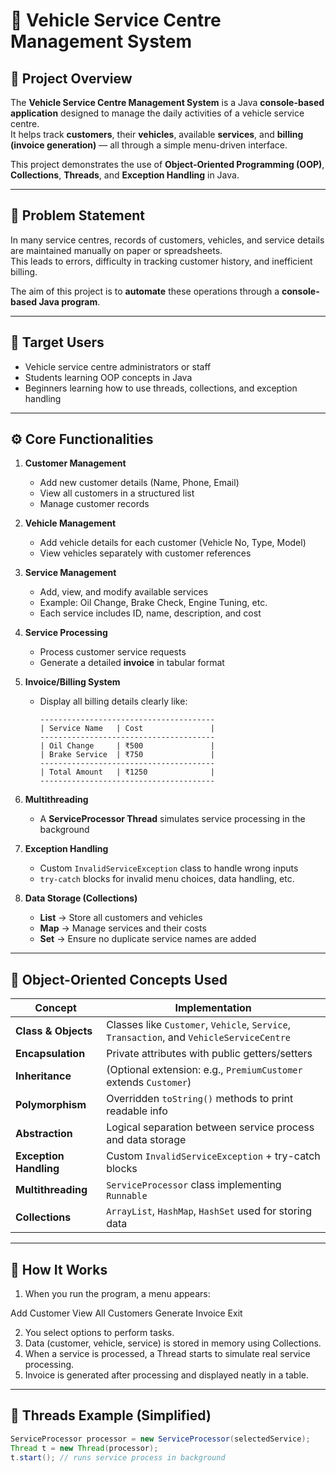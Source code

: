 # 🚗 Vehicle Service Centre Management System

## 📝 Project Overview
The **Vehicle Service Centre Management System** is a Java **console-based application** designed to manage the daily activities of a vehicle service centre.  
It helps track **customers**, their **vehicles**, available **services**, and **billing (invoice generation)** — all through a simple menu-driven interface.

This project demonstrates the use of **Object-Oriented Programming (OOP)**, **Collections**, **Threads**, and **Exception Handling** in Java.

---

## 🎯 Problem Statement
In many service centres, records of customers, vehicles, and service details are maintained manually on paper or spreadsheets.  
This leads to errors, difficulty in tracking customer history, and inefficient billing.  

The aim of this project is to **automate** these operations through a **console-based Java program**.

---

## 👥 Target Users
- Vehicle service centre administrators or staff
- Students learning OOP concepts in Java
- Beginners learning how to use threads, collections, and exception handling

---

## ⚙️ Core Functionalities
1. **Customer Management**
   - Add new customer details (Name, Phone, Email)
   - View all customers in a structured list
   - Manage customer records

2. **Vehicle Management**
   - Add vehicle details for each customer (Vehicle No, Type, Model)
   - View vehicles separately with customer references

3. **Service Management**
   - Add, view, and modify available services
   - Example: Oil Change, Brake Check, Engine Tuning, etc.
   - Each service includes ID, name, description, and cost

4. **Service Processing**
   - Process customer service requests
   - Generate a detailed **invoice** in tabular format

5. **Invoice/Billing System**
   - Display all billing details clearly like:
     ```
     ---------------------------------------
     | Service Name   | Cost               |
     ---------------------------------------
     | Oil Change     | ₹500               |
     | Brake Service  | ₹750               |
     ---------------------------------------
     | Total Amount   | ₹1250              |
     ---------------------------------------
     ```

6. **Multithreading**
   - A **ServiceProcessor Thread** simulates service processing in the background

7. **Exception Handling**
   - Custom `InvalidServiceException` class to handle wrong inputs
   - `try-catch` blocks for invalid menu choices, data handling, etc.

8. **Data Storage (Collections)**
   - **List** → Store all customers and vehicles
   - **Map** → Manage services and their costs
   - **Set** → Ensure no duplicate service names are added

---

## 🧩 Object-Oriented Concepts Used
| Concept | Implementation |
|----------|----------------|
| **Class & Objects** | Classes like `Customer`, `Vehicle`, `Service`, `Transaction`, and `VehicleServiceCentre` |
| **Encapsulation** | Private attributes with public getters/setters |
| **Inheritance** | (Optional extension: e.g., `PremiumCustomer` extends `Customer`) |
| **Polymorphism** | Overridden `toString()` methods to print readable info |
| **Abstraction** | Logical separation between service process and data storage |
| **Exception Handling** | Custom `InvalidServiceException` + try-catch blocks |
| **Multithreading** | `ServiceProcessor` class implementing `Runnable` |
| **Collections** | `ArrayList`, `HashMap`, `HashSet` used for storing data |

---

## 🧠 How It Works
1. When you run the program, a menu appears:

Add Customer
View All Customers
Generate Invoice
Exit

2. You select options to perform tasks.
3. Data (customer, vehicle, service) is stored in memory using Collections.
4. When a service is processed, a Thread starts to simulate real service processing.
5. Invoice is generated after processing and displayed neatly in a table.

---

## 🧵 Threads Example (Simplified)
```java
ServiceProcessor processor = new ServiceProcessor(selectedService);
Thread t = new Thread(processor);
t.start(); // runs service process in background
